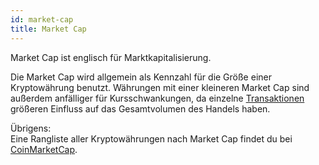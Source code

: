 ```yaml
---
id: market-cap
title: Market Cap
---
```


Market Cap ist englisch für Marktkapitalisierung.

Die Market Cap wird allgemein als Kennzahl für die Größe einer Kryptowährung benutzt. Währungen mit einer kleineren Market Cap sind außerdem anfälliger für Kursschwankungen, da einzelne [Transaktionen](../t/transaktion) größeren Einfluss auf das Gesamtvolumen des Handels haben.

Übrigens:  
Eine Rangliste aller Kryptowährungen nach Market Cap findet du bei [CoinMarketCap](https://coinmarketcap.com).
